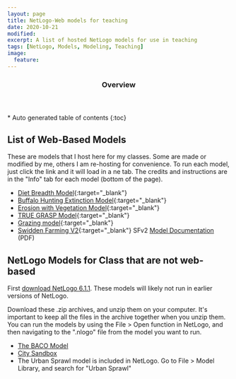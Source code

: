 ```yaml
---
layout: page
title: NetLogo-Web models for teaching
date: 2020-10-21
modified:
excerpt: A list of hosted NetLogo models for use in teaching
tags: [NetLogo, Models, Modeling, Teaching]
image:
  feature: 
---
```

<section id="table-of-contents" class="toc">
  <header>
    <h3>Overview</h3>
  </header>
<div id="drawer" markdown="1">
*  Auto generated table of contents
{:toc}
</div>
</section><!-- /#table-of-contents -->

## List of Web-Based Models

These are models that I host here for my classes. Some are made or modified by me, others I am re-hosting for convenience. To run each model, just click the link and it will load in a ne tab. The credits and instructions are in the "Info" tab for each model (bottom of the page).


- [Diet Breadth Model](https://isaacullah.github.io/diet_breadth.html){:target="_blank"}
- [Buffalo Hunting Extinction Model](https://isaacullah.github.io/diet_breadth_buffalo_with_grass.html){:target="_blank"}
- [Erosion with Vegetation Model](https://isaacullah.github.io/Erosion_veg.html){:target="_blank"}
- [TRUE GRASP Model](https://isaacullah.github.io/TRUE_GRASP.html){:target="_blank"}
- [Grazing model](https://isaacullah.github.io/Grazing.html){:target="_blank"}
- [Swidden Farming V2](https://isaacullah.github.io/swidden_farming_v2.html){:target="_blank"} SFv2 [Model Documentation](swidden_farming_v2_ODD.pdf) (PDF)

## NetLogo Models for Class that are not web-based

First [download NetLogo 6.1.1](http://ccl.northwestern.edu/netlogo/download.shtml). These models will likely not run in earlier versions of NetLogo.

Download these .zip archives, and unzip them on your computer. It's important to keep all the files in the archive together when you unzip them. You can run the models by using the File > Open function in NetLogo, and then navigating to the ".nlogo" file from the model you want to run.

- [The BACO Model](BACO.zip)
- [City Sandbox](City_Sandbox.zip)
- The Urban Sprawl model is included in NetLogo. Go to File > Model Library, and search for "Urban Sprawl"

